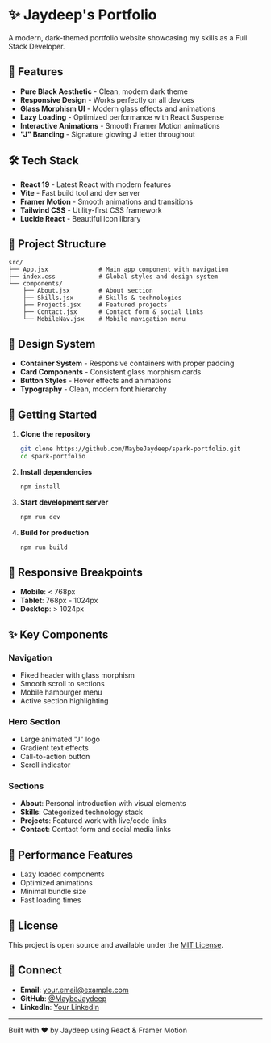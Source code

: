 # ✨ Jaydeep's Portfolio

A modern, dark-themed portfolio website showcasing my skills as a Full Stack Developer.

## 🚀 Features

- **Pure Black Aesthetic** - Clean, modern dark theme
- **Responsive Design** - Works perfectly on all devices
- **Glass Morphism UI** - Modern glass effects and animations
- **Lazy Loading** - Optimized performance with React Suspense
- **Interactive Animations** - Smooth Framer Motion animations
- **"J" Branding** - Signature glowing J letter throughout

## 🛠 Tech Stack

- **React 19** - Latest React with modern features
- **Vite** - Fast build tool and dev server
- **Framer Motion** - Smooth animations and transitions
- **Tailwind CSS** - Utility-first CSS framework
- **Lucide React** - Beautiful icon library

## 📁 Project Structure

```
src/
├── App.jsx              # Main app component with navigation
├── index.css            # Global styles and design system
└── components/
    ├── About.jsx        # About section
    ├── Skills.jsx       # Skills & technologies
    ├── Projects.jsx     # Featured projects
    ├── Contact.jsx      # Contact form & social links
    └── MobileNav.jsx    # Mobile navigation menu
```

## 🎨 Design System

- **Container System** - Responsive containers with proper padding
- **Card Components** - Consistent glass morphism cards
- **Button Styles** - Hover effects and animations
- **Typography** - Clean, modern font hierarchy

## 🚀 Getting Started

1. **Clone the repository**
   ```bash
   git clone https://github.com/MaybeJaydeep/spark-portfolio.git
   cd spark-portfolio
   ```

2. **Install dependencies**
   ```bash
   npm install
   ```

3. **Start development server**
   ```bash
   npm run dev
   ```

4. **Build for production**
   ```bash
   npm run build
   ```

## 📱 Responsive Breakpoints

- **Mobile**: < 768px
- **Tablet**: 768px - 1024px  
- **Desktop**: > 1024px

## ✨ Key Components

### Navigation
- Fixed header with glass morphism
- Smooth scroll to sections
- Mobile hamburger menu
- Active section highlighting

### Hero Section
- Large animated "J" logo
- Gradient text effects
- Call-to-action button
- Scroll indicator

### Sections
- **About**: Personal introduction with visual elements
- **Skills**: Categorized technology stack
- **Projects**: Featured work with live/code links
- **Contact**: Contact form and social media links

## 🎯 Performance Features

- Lazy loaded components
- Optimized animations
- Minimal bundle size
- Fast loading times

## 📄 License

This project is open source and available under the [MIT License](LICENSE).

## 🤝 Connect

- **Email**: [your.email@example.com](mailto:your.email@example.com)
- **GitHub**: [@MaybeJaydeep](https://github.com/MaybeJaydeep)
- **LinkedIn**: [Your LinkedIn](https://linkedin.com/in/yourprofile)

---

Built with ❤️ by Jaydeep using React & Framer Motion